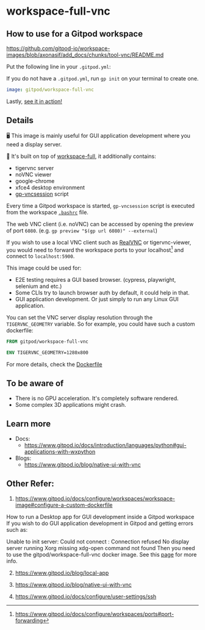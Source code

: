 # workspace-full-vnc

## How to use for a Gitpod workspace

https://github.com/gitpod-io/workspace-images/blob/axonasif/add_docs/chunks/tool-vnc/README.md

Put the following line in your `.gitpod.yml`:

If you do not have a `.gitpod.yml`, run `gp init` on your terminal to create one.

```yaml
image: gitpod/workspace-full-vnc
```

Lastly, [see it in action!](https://www.gitpod.io/docs/introduction/learn-gitpod/gitpod-yaml#see-it-in-action)

## Details

🖥 This image is mainly useful for GUI application development where you need a display server.

🔋 It's built on top of [workspace-full](../), it additionally contains:

- tigervnc server
- noVNC viewer
- google-chrome
- xfce4 desktop environment
- [gp-vncsession](./gp-vncsession) script

Every time a Gitpod workspace is started, `gp-vncsession` script is executed from the workspace [`.bashrc`](./Dockerfile#L26) file.

The web VNC client (i.e. noVNC) can be accessed by opening the preview of port `6080`. (e.g. `gp preview "$(gp url 6080)" --external`)

If you wish to use a local VNC client such as [RealVNC](https://www.realvnc.com/en/connect/download/viewer/) or tigervnc-viewer, you would need to forward the workspace ports to your localhost[^1] and connect to `localhost:5900`.

This image could be used for:

- E2E testing requires a GUI based browser. (cypress, playwright, selenium and etc.)
- Some CLIs try to launch browser auth by default, it could help in that.
- GUI application development. Or just simply to run any Linux GUI application.

You can set the VNC server display resolution through the `TIGERVNC_GEOMETRY` variable. So for example, you could have such a custom dockerfile:

```dockerfile
FROM gitpod/workspace-full-vnc

ENV TIGERVNC_GEOMETRY=1280x800
```

For more details, check the [Dockerfile](./Dockerfile)

## To be aware of

- There is no GPU acceleration. It's completely software rendered.
- Some complex 3D applications might crash.

## Learn more

- Docs:
    - https://www.gitpod.io/docs/introduction/languages/python#gui-applications-with-wxpython
- Blogs:
    - https://www.gitpod.io/blog/native-ui-with-vnc

[^1]: https://www.gitpod.io/docs/configure/workspaces/ports#port-forwarding



## Other Refer:
1. https://www.gitpod.io/docs/configure/workspaces/workspace-image#configure-a-custom-dockerfile

How to run a Desktop app for GUI development inside a Gitpod workspace
If you wish to do GUI application development in Gitpod and getting errors such as:

Unable to init server: Could not connect : Connection refused
No display server running
Xorg missing
xdg-open command not found
Then you need to use the gitpod/workspace-full-vnc docker image. See this [page](https://github.com/gitpod-io/workspace-images/blob/axonasif/add_docs/chunks/tool-vnc/README.md#details) for more info.

2. https://www.gitpod.io/blog/local-app

3. https://www.gitpod.io/blog/native-ui-with-vnc

4. https://www.gitpod.io/docs/configure/user-settings/ssh

